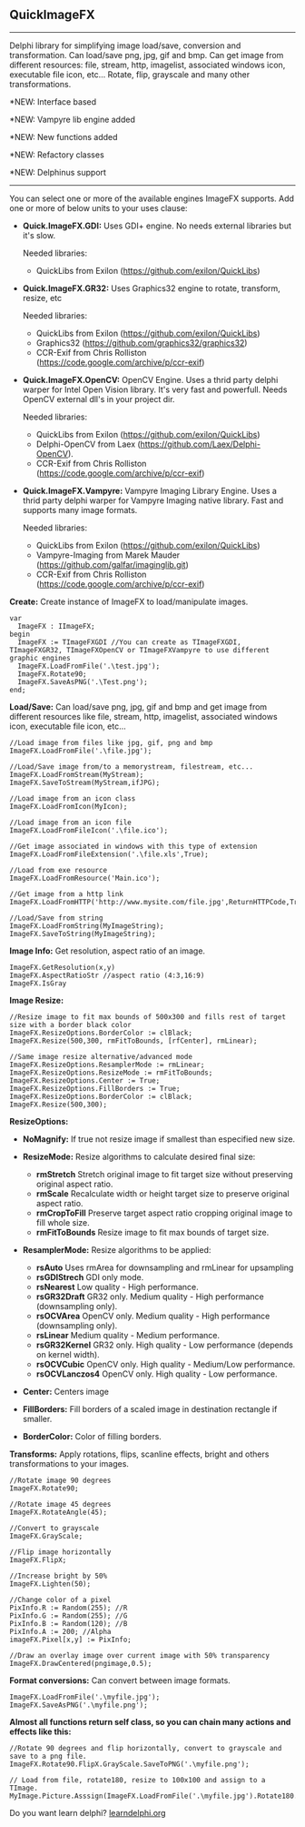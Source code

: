 ﻿## QuickImageFX
----------


Delphi library for simplifying image load/save, conversion and transformation. Can load/save png, jpg, gif and bmp. Can get image from different resources: file, stream, http, imagelist, associated windows icon, executable file icon, etc... Rotate, flip, grayscale and many other transformations.

*NEW: Interface based

*NEW: Vampyre lib engine added

*NEW: New functions added

*NEW: Refactory classes

*NEW: Delphinus support

----------
You can select one or more of the available engines ImageFX supports. Add one or more of below units to your uses clause:

- **Quick.ImageFX.GDI:** Uses GDI+ engine. No needs external libraries but it's slow.
	
    Needed libraries:
    
    - QuickLibs from Exilon (https://github.com/exilon/QuickLibs)
   
- **Quick.ImageFX.GR32:** Uses Graphics32 engine to rotate, transform, resize, etc

	Needed libraries:
    
	- QuickLibs from Exilon (https://github.com/exilon/QuickLibs)
	- Graphics32 (https://github.com/graphics32/graphics32)
	- CCR-Exif from Chris Rolliston (https://code.google.com/archive/p/ccr-exif)   
 
- **Quick.ImageFX.OpenCV:** OpenCV Engine. Uses a thrid party delphi warper for Intel Open Vision library. It's very fast and powerfull. Needs OpenCV external dll's in your project dir.
	
    Needed libraries:  
	
	- QuickLibs from Exilon (https://github.com/exilon/QuickLibs)
	- Delphi-OpenCV from Laex (https://github.com/Laex/Delphi-OpenCV).  
	- CCR-Exif from Chris Rolliston (https://code.google.com/archive/p/ccr-exif)
	
- **Quick.ImageFX.Vampyre:** Vampyre Imaging Library Engine. Uses a thrid party delphi warper for Vampyre Imaging native library. Fast and supports many image formats.
	
    Needed libraries:  
	
	- QuickLibs from Exilon (https://github.com/exilon/QuickLibs)
	- Vampyre-Imaging from Marek Mauder (https://github.com/galfar/imaginglib.git) 
	- CCR-Exif from Chris Rolliston (https://code.google.com/archive/p/ccr-exif)


**Create:** Create instance of ImageFX to load/manipulate images.
```delphi
var
  ImageFX : IImageFX;
begin
  ImageFX := TImageFXGDI //You can create as TImageFXGDI, TImageFXGR32, TImageFXOpenCV or TImageFXVampyre to use different graphic engines
  ImageFX.LoadFromFile('.\test.jpg');
  ImageFX.Rotate90;
  ImageFX.SaveAsPNG('.\Test.png');
end;
```

**Load/Save:** Can load/save png, jpg, gif and bmp and get image from different resources like file, stream, http, imagelist, associated windows icon, executable file icon, etc...

```delphi
//Load image from files like jpg, gif, png and bmp
ImageFX.LoadFromFile('.\file.jpg');
	
//Load/Save image from/to a memorystream, filestream, etc...
ImageFX.LoadFromStream(MyStream);
ImageFX.SaveToStream(MyStream,ifJPG);
	
//Load image from an icon class
ImageFX.LoadFromIcon(MyIcon);
	
//Load image from an icon file
ImageFX.LoadFromFileIcon('.\file.ico');
	
//Get image associated in windows with this type of extension
ImageFX.LoadFromFileExtension('.\file.xls',True);
	
//Load from exe resource
ImageFX.LoadFromResource('Main.ico');
	
//Get image from a http link
ImageFX.LoadFromHTTP('http://www.mysite.com/file.jpg',ReturnHTTPCode,True);
	
//Load/Save from string
ImageFX.LoadFromString(MyImageString);
ImageFX.SaveToString(MyImageString);
```
	
**Image Info:** Get resolution, aspect ratio of an image.

```delphi
ImageFX.GetResolution(x,y)
ImageFX.AspectRatioStr //aspect ratio (4:3,16:9)
ImageFX.IsGray
```
		
**Image Resize:**

```delphi
//Resize image to fit max bounds of 500x300 and fills rest of target size with a border black color
ImageFX.ResizeOptions.BorderColor := clBlack; 
ImageFX.Resize(500,300, rmFitToBounds, [rfCenter], rmLinear);

//Same image resize alternative/advanced mode
ImageFX.ResizeOptions.ResamplerMode := rmLinear;
ImageFX.ResizeOptions.ResizeMode := rmFitToBounds;
ImageFX.ResizeOptions.Center := True;
ImageFX.ResizeOptions.FillBorders := True;
ImageFX.ResizeOptions.BorderColor := clBlack;
ImageFX.Resize(500,300);
```

**ResizeOptions:**
			
- **NoMagnify:** If true not resize image if smallest than especified new size.    

- **ResizeMode:** Resize algorithms to calculate desired final size:
	 - **rmStretch** Stretch original image to fit target size without preserving original aspect ratio.
	 - **rmScale** Recalculate width or height target size to preserve original aspect ratio.
	 - **rmCropToFill** Preserve target aspect ratio cropping original image to fill whole size.
	 - **rmFitToBounds** Resize image to fit max bounds of target size.

- **ResamplerMode:** Resize algorithms to be applied:
	 - **rsAuto** Uses rmArea for downsampling and rmLinear for upsampling
	 - **rsGDIStrech** GDI only mode.
	 - **rsNearest** Low quality - High performance.
	 - **rsGR32Draft** GR32 only. Medium quality - High performance (downsampling only).
	 - **rsOCVArea** OpenCV only. Medium quality - High performance (downsampling only).
	 - **rsLinear** Medium quality - Medium performance.
	 - **rsGR32Kernel** GR32 only. High quality - Low performance (depends on kernel width).
	 - **rsOCVCubic** OpenCV only. High quality - Medium/Low performance.
	 - **rsOCVLanczos4** OpenCV only. High quality - Low performance.

- **Center:** Centers image

- **FillBorders:** Fill borders of a scaled image in destination rectangle if smaller.

- **BorderColor:** Color of filling borders.

**Transforms:** Apply rotations, flips, scanline effects, bright  and others transformations to your images.

```delphi
//Rotate image 90 degrees
ImageFX.Rotate90;
    
//Rotate image 45 degrees
ImageFX.RotateAngle(45);
    
//Convert to grayscale
ImageFX.GrayScale;
    
//Flip image horizontally
ImageFX.FlipX;
    
//Increase bright by 50%
ImageFX.Lighten(50);
    
//Change color of a pixel
PixInfo.R := Random(255); //R
PixInfo.G := Random(255); //G
PixInfo.B := Random(120); //B
PixInfo.A := 200; //Alpha
imageFX.Pixel[x,y] := PixInfo;
    
//Draw an overlay image over current image with 50% transparency
ImageFX.DrawCentered(pngimage,0.5);
```

**Format conversions:** Can convert between image formats.

```delphi
ImageFX.LoadFromFile('.\myfile.jpg');
ImageFX.SaveAsPNG('.\myfile.png');
```

**Almost all functions return self class, so you can chain many actions and effects like this:**

```delphi
//Rotate 90 degrees and flip horizontally, convert to grayscale and save to a png file.
ImageFX.Rotate90.FlipX.GrayScale.SaveToPNG('.\myfile.png');
        
// Load from file, rotate180, resize to 100x100 and assign to a TImage.    
MyImage.Picture.Asssign(ImageFX.LoadFromFile('.\myfile.jpg').Rotate180.Resize(100,100).AsBitmap);
```

Do you want learn delphi? [learndelphi.org](https://learndelphi.org)


